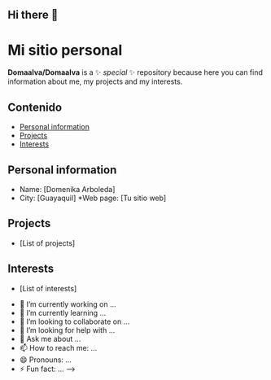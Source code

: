 ## Hi there 👋
# Mi sitio personal

**Domaalva/Domaalva** is a ✨ _special_ ✨ repository because here you can find information about me, my projects and my interests. 


## Contenido
* [Personal information](#information-personal)
* [Projects](#projects)
* [Interests](#Interests)

## Personal information
* Name: [Domenika Arboleda]
* City: [Guayaquil]
*Web page: [Tu sitio web]
## Projects
* [List of projects]
## Interests
* [List of interests]
- 🔭 I’m currently working on ...
- 🌱 I’m currently learning ...
- 👯 I’m looking to collaborate on ...
- 🤔 I’m looking for help with ...
- 💬 Ask me about ...
- 📫 How to reach me: ...
- 😄 Pronouns: ...
- ⚡ Fun fact: ...
-->





